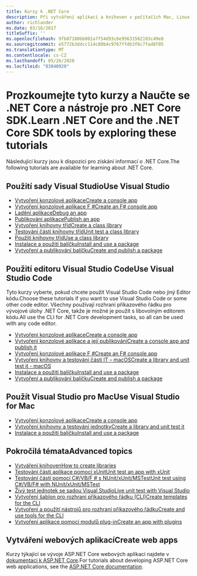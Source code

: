 ```yaml
---
title: Kurzy k .NET Core
description: Při vytváření aplikací a knihoven v počítačích Mac, Linux a Windows postupujte podle pokynů výukových kurzů .NET Core.
author: richlander
ms.date: 03/16/2017
titleSuffix: ''
ms.openlocfilehash: 9fb87180bb001a7f54d93c6e95631562103c49e8
ms.sourcegitcommit: e5772b3ddcc114c80b4c9767ffdb3f6c7fad8f05
ms.translationtype: MT
ms.contentlocale: cs-CZ
ms.lasthandoff: 05/26/2020
ms.locfileid: "83840920"
---
```

# <a name="learn-net-core-and-the-net-core-sdk-tools-by-exploring-these-tutorials"></a><span data-ttu-id="4b230-103">Prozkoumejte tyto kurzy a Naučte se .NET Core a nástroje pro .NET Core SDK.</span><span class="sxs-lookup"><span data-stu-id="4b230-103">Learn .NET Core and the .NET Core SDK tools by exploring these tutorials</span></span>

<span data-ttu-id="4b230-104">Následující kurzy jsou k dispozici pro získání informací o .NET Core.</span><span class="sxs-lookup"><span data-stu-id="4b230-104">The following tutorials are available for learning about .NET Core.</span></span>

## <a name="use-visual-studio"></a><span data-ttu-id="4b230-105">Použití sady Visual Studio</span><span class="sxs-lookup"><span data-stu-id="4b230-105">Use Visual Studio</span></span>

- [<span data-ttu-id="4b230-106">Vytvoření konzolové aplikace</span><span class="sxs-lookup"><span data-stu-id="4b230-106">Create a console app</span></span>](with-visual-studio.md)
- [<span data-ttu-id="4b230-107">Vytvoření konzolové aplikace F #</span><span class="sxs-lookup"><span data-stu-id="4b230-107">Create an F# console app</span></span>](../../fsharp/get-started/get-started-visual-studio.md)
- [<span data-ttu-id="4b230-108">Ladění aplikace</span><span class="sxs-lookup"><span data-stu-id="4b230-108">Debug an app</span></span>](debugging-with-visual-studio.md)
- [<span data-ttu-id="4b230-109">Publikování aplikace</span><span class="sxs-lookup"><span data-stu-id="4b230-109">Publish an app</span></span>](publishing-with-visual-studio.md)
- [<span data-ttu-id="4b230-110">Vytvoření knihovny tříd</span><span class="sxs-lookup"><span data-stu-id="4b230-110">Create a class library</span></span>](library-with-visual-studio.md)
- [<span data-ttu-id="4b230-111">Testování částí knihovny tříd</span><span class="sxs-lookup"><span data-stu-id="4b230-111">Unit test a class library</span></span>](testing-library-with-visual-studio.md)
- [<span data-ttu-id="4b230-112">Použití knihovny tříd</span><span class="sxs-lookup"><span data-stu-id="4b230-112">Use a class library</span></span>](consuming-library-with-visual-studio.md)
- [<span data-ttu-id="4b230-113">Instalace a použití balíčku</span><span class="sxs-lookup"><span data-stu-id="4b230-113">Install and use a package</span></span>](/nuget/quickstart/install-and-use-a-package-in-visual-studio)
- [<span data-ttu-id="4b230-114">Vytvoření a publikování balíčku</span><span class="sxs-lookup"><span data-stu-id="4b230-114">Create and publish a package</span></span>](/nuget/quickstart/create-and-publish-a-package-using-visual-studio)

## <a name="use-visual-studio-code"></a><span data-ttu-id="4b230-115">Použití editoru Visual Studio Code</span><span class="sxs-lookup"><span data-stu-id="4b230-115">Use Visual Studio Code</span></span>

<span data-ttu-id="4b230-116">Tyto kurzy vyberte, pokud chcete použít Visual Studio Code nebo jiný Editor kódu.</span><span class="sxs-lookup"><span data-stu-id="4b230-116">Choose these tutorials if you want to use Visual Studio Code or some other code editor.</span></span> <span data-ttu-id="4b230-117">Všechny používají rozhraní příkazového řádku pro vývojové úlohy .NET Core, takže je možné je použít s libovolným editorem kódu.</span><span class="sxs-lookup"><span data-stu-id="4b230-117">All use the CLI for .NET Core development tasks, so all can be used with any code editor.</span></span>

- [<span data-ttu-id="4b230-118">Vytvoření konzolové aplikace</span><span class="sxs-lookup"><span data-stu-id="4b230-118">Create a console app</span></span>](with-visual-studio-code.md)
- [<span data-ttu-id="4b230-119">Vytvoření konzolové aplikace a její publikování</span><span class="sxs-lookup"><span data-stu-id="4b230-119">Create a console app and publish it</span></span>](cli-create-console-app.md)
- [<span data-ttu-id="4b230-120">Vytvoření konzolové aplikace F #</span><span class="sxs-lookup"><span data-stu-id="4b230-120">Create an F# console app</span></span>](../../fsharp/get-started/get-started-vscode.md)
- [<span data-ttu-id="4b230-121">Vytvoření knihovny a testování částí IT – macOS</span><span class="sxs-lookup"><span data-stu-id="4b230-121">Create a library and unit test it - macOS</span></span>](using-on-macos.md)
- [<span data-ttu-id="4b230-122">Instalace a použití balíčku</span><span class="sxs-lookup"><span data-stu-id="4b230-122">Install and use a package</span></span>](/nuget/quickstart/install-and-use-a-package-using-the-dotnet-cli)
- [<span data-ttu-id="4b230-123">Vytvoření a publikování balíčku</span><span class="sxs-lookup"><span data-stu-id="4b230-123">Create and publish a package</span></span>](/nuget/quickstart/create-and-publish-a-package-using-the-dotnet-cli)

## <a name="use-visual-studio-for-mac"></a><span data-ttu-id="4b230-124">Použít Visual Studio pro Mac</span><span class="sxs-lookup"><span data-stu-id="4b230-124">Use Visual Studio for Mac</span></span>

- [<span data-ttu-id="4b230-125">Vytvoření konzolové aplikace</span><span class="sxs-lookup"><span data-stu-id="4b230-125">Create a console app</span></span>](using-on-mac-vs.md)
- [<span data-ttu-id="4b230-126">Vytvoření knihovny a testování jednotky</span><span class="sxs-lookup"><span data-stu-id="4b230-126">Create a library and unit test it</span></span>](using-on-mac-vs-full-solution.md)
- [<span data-ttu-id="4b230-127">Instalace a použití balíčku</span><span class="sxs-lookup"><span data-stu-id="4b230-127">Install and use a package</span></span>](/nuget/quickstart/install-and-use-a-package-in-visual-studio-mac)

## <a name="advanced-topics"></a><span data-ttu-id="4b230-128">Pokročilá témata</span><span class="sxs-lookup"><span data-stu-id="4b230-128">Advanced topics</span></span>

- [<span data-ttu-id="4b230-129">Vytváření knihoven</span><span class="sxs-lookup"><span data-stu-id="4b230-129">How to create libraries</span></span>](libraries.md)
- [<span data-ttu-id="4b230-130">Testování částí aplikace pomocí xUnit</span><span class="sxs-lookup"><span data-stu-id="4b230-130">Unit test an app with xUnit</span></span>](testing-with-cli.md)
- [<span data-ttu-id="4b230-131">Testování částí pomocí C#/VB/F # s NUnit/xUnit/MSTest</span><span class="sxs-lookup"><span data-stu-id="4b230-131">Unit test using C#/VB/F# with NUnit/xUnit/MSTest</span></span>](../testing/index.md)
- [<span data-ttu-id="4b230-132">Živý test jednotek se sadou Visual Studio</span><span class="sxs-lookup"><span data-stu-id="4b230-132">Live unit test with Visual Studio</span></span>](/visualstudio/test/live-unit-testing-start)
- [<span data-ttu-id="4b230-133">Vytvoření šablon pro rozhraní příkazového řádku (CLI)</span><span class="sxs-lookup"><span data-stu-id="4b230-133">Create templates for the CLI</span></span>](cli-templates-create-item-template.md)
- [<span data-ttu-id="4b230-134">Vytvoření a použití nástrojů pro rozhraní příkazového řádku</span><span class="sxs-lookup"><span data-stu-id="4b230-134">Create and use tools for the CLI</span></span>](../tools/global-tools-how-to-create.md)
- [<span data-ttu-id="4b230-135">Vytvoření aplikace pomocí modulů plug-in</span><span class="sxs-lookup"><span data-stu-id="4b230-135">Create an app with plugins</span></span>](creating-app-with-plugin-support.md)

## <a name="create-web-apps"></a><span data-ttu-id="4b230-136">Vytváření webových aplikací</span><span class="sxs-lookup"><span data-stu-id="4b230-136">Create web apps</span></span>

<span data-ttu-id="4b230-137">Kurzy týkající se vývoje ASP.NET Core webových aplikací najdete v [dokumentaci k ASP.NET Core](/aspnet/core/).</span><span class="sxs-lookup"><span data-stu-id="4b230-137">For tutorials about developing ASP.NET Core web applications, see the [ASP.NET Core documentation](/aspnet/core/).</span></span>
